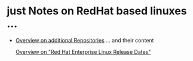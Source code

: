 # just Notes on RedHat based linuxes ...

- [Overview on additional Repositories](https://rhel.pkgs.org/) ... and their content

  [Overview on "Red Hat Enterprise Linux Release Dates"](https://access.redhat.com/articles/3078)
